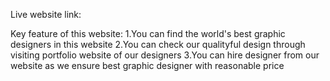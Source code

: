 Live website link: 


Key feature of this website:
1.You can find the world's best graphic designers in this website
2.You can check our qualityful design through visiting portfolio website of our designers
3.You can hire designer from our website as we ensure best graphic designer with reasonable price 